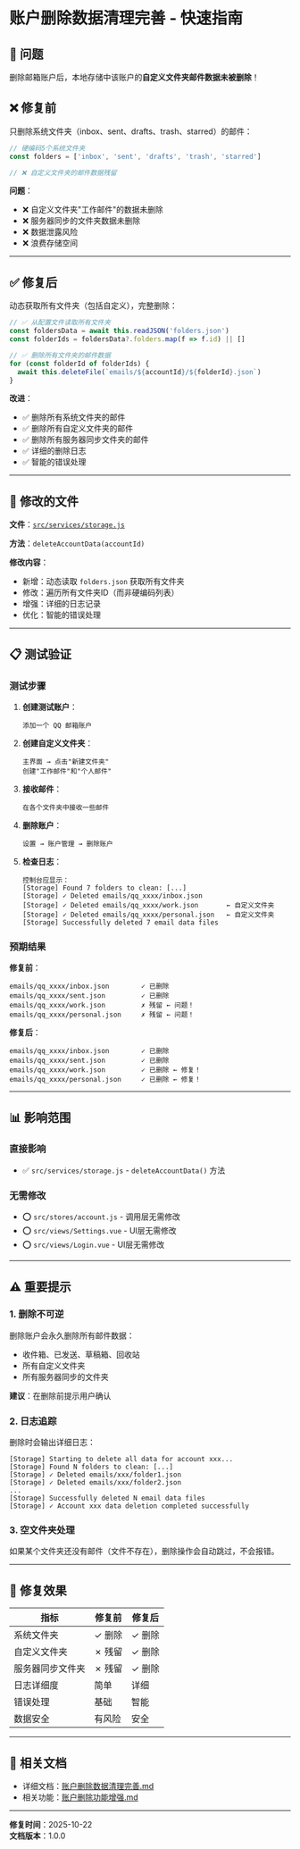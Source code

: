 # 账户删除数据清理完善 - 快速指南

## 🎯 问题

删除邮箱账户后，本地存储中该账户的**自定义文件夹邮件数据未被删除**！

## ❌ 修复前

只删除系统文件夹（inbox、sent、drafts、trash、starred）的邮件：

```javascript
// 硬编码5个系统文件夹
const folders = ['inbox', 'sent', 'drafts', 'trash', 'starred']

// ❌ 自定义文件夹的邮件数据残留
```

**问题**：
- ❌ 自定义文件夹"工作邮件"的数据未删除
- ❌ 服务器同步的文件夹数据未删除
- ❌ 数据泄露风险
- ❌ 浪费存储空间

---

## ✅ 修复后

动态获取所有文件夹（包括自定义），完整删除：

```javascript
// ✅ 从配置文件读取所有文件夹
const foldersData = await this.readJSON('folders.json')
const folderIds = foldersData?.folders.map(f => f.id) || []

// ✅ 删除所有文件夹的邮件数据
for (const folderId of folderIds) {
  await this.deleteFile(`emails/${accountId}/${folderId}.json`)
}
```

**改进**：
- ✅ 删除所有系统文件夹的邮件
- ✅ 删除所有自定义文件夹的邮件
- ✅ 删除所有服务器同步文件夹的邮件
- ✅ 详细的删除日志
- ✅ 智能的错误处理

---

## 🔧 修改的文件

**文件**：[`src/services/storage.js`](file://c:\Users\Administrator\Documents\Maillionaire\src\services\storage.js#L160-L210)

**方法**：`deleteAccountData(accountId)`

**修改内容**：
- 新增：动态读取 `folders.json` 获取所有文件夹
- 修改：遍历所有文件夹ID（而非硬编码列表）
- 增强：详细的日志记录
- 优化：智能的错误处理

---

## 📋 测试验证

### 测试步骤

1. **创建测试账户**：
   ```
   添加一个 QQ 邮箱账户
   ```

2. **创建自定义文件夹**：
   ```
   主界面 → 点击"新建文件夹"
   创建"工作邮件"和"个人邮件"
   ```

3. **接收邮件**：
   ```
   在各个文件夹中接收一些邮件
   ```

4. **删除账户**：
   ```
   设置 → 账户管理 → 删除账户
   ```

5. **检查日志**：
   ```
   控制台应显示：
   [Storage] Found 7 folders to clean: [...]
   [Storage] ✓ Deleted emails/qq_xxxx/inbox.json
   [Storage] ✓ Deleted emails/qq_xxxx/work.json       ← 自定义文件夹
   [Storage] ✓ Deleted emails/qq_xxxx/personal.json   ← 自定义文件夹
   [Storage] Successfully deleted 7 email data files
   ```

### 预期结果

**修复前**：
```
emails/qq_xxxx/inbox.json        ✓ 已删除
emails/qq_xxxx/sent.json         ✓ 已删除
emails/qq_xxxx/work.json         ✗ 残留 ← 问题！
emails/qq_xxxx/personal.json     ✗ 残留 ← 问题！
```

**修复后**：
```
emails/qq_xxxx/inbox.json        ✓ 已删除
emails/qq_xxxx/sent.json         ✓ 已删除
emails/qq_xxxx/work.json         ✓ 已删除 ← 修复！
emails/qq_xxxx/personal.json     ✓ 已删除 ← 修复！
```

---

## 📊 影响范围

### 直接影响
- ✅ `src/services/storage.js` - `deleteAccountData()` 方法

### 无需修改
- ⭕ `src/stores/account.js` - 调用层无需修改
- ⭕ `src/views/Settings.vue` - UI层无需修改
- ⭕ `src/views/Login.vue` - UI层无需修改

---

## ⚠️ 重要提示

### 1. 删除不可逆

删除账户会永久删除所有邮件数据：
- 收件箱、已发送、草稿箱、回收站
- 所有自定义文件夹
- 所有服务器同步的文件夹

**建议**：在删除前提示用户确认

### 2. 日志追踪

删除时会输出详细日志：
```
[Storage] Starting to delete all data for account xxx...
[Storage] Found N folders to clean: [...]
[Storage] ✓ Deleted emails/xxx/folder1.json
[Storage] ✓ Deleted emails/xxx/folder2.json
...
[Storage] Successfully deleted N email data files
[Storage] ✓ Account xxx data deletion completed successfully
```

### 3. 空文件夹处理

如果某个文件夹还没有邮件（文件不存在），删除操作会自动跳过，不会报错。

---

## 🎯 修复效果

| 指标 | 修复前 | 修复后 |
|------|--------|--------|
| 系统文件夹 | ✓ 删除 | ✓ 删除 |
| 自定义文件夹 | ✗ 残留 | ✓ 删除 |
| 服务器同步文件夹 | ✗ 残留 | ✓ 删除 |
| 日志详细度 | 简单 | 详细 |
| 错误处理 | 基础 | 智能 |
| 数据安全 | 有风险 | 安全 |

---

## 🔗 相关文档

- 详细文档：[账户删除数据清理完善.md](./账户删除数据清理完善.md)
- 相关功能：[账户删除功能增强.md](./账户删除功能增强.md)

---

**修复时间**：2025-10-22  
**文档版本**：1.0.0

